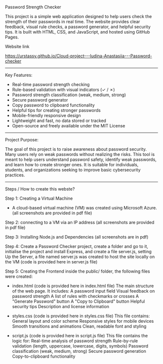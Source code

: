 Password Strength Checker

This project is a simple web application designed to help users check the strength of their passwords in real time. The website provides clear feedback, visual rule checks, a password generator, and helpful security tips. It is built with HTML, CSS, and JavaScript, and hosted using GitHub Pages.

Website link

https://urstassy.github.io/Cloud-project---Iudina-Anastasiia---Password-checker

---

Key Features:

- Real-time password strength checking
- Rule-based validation with visual indicators (✓ / ✗)
- Password strength classification (weak, medium, strong)
- Secure password generator
- Copy password to clipboard functionality
- Helpful tips for creating stronger passwords
- Mobile-friendly responsive design
- Lightweight and fast, no data stored or tracked
- Open-source and freely available under the MIT License

---

Project Purpose:

The goal of this project is to raise awareness about password security. Many users rely on weak passwords without realizing the risks. This tool is meant to help users understand password safety, identify weak passwords, and learn how to create stronger ones. It is suitable for individuals, students, and organizations seeking to improve basic cybersecurity practices.

---

Steps / How to create this webste?

Step 1: Creating a Virtual Machine

- A cloud-based virtual machine (VM) was created using Microsoft Azure. (all screenshots are provided in pdf file)

Step 2: connecting to a VM via an IP address (all screenshots are provided in pdf file)

Step 3: Installing Node.js and Dependencies (all screenshots are in pdf)

Step 4: Create a Password Checker project, create a folder and go to it, initialise the project and install Express, and create a file server.js, setting Up the Server, a file named server.js was created to host the site locally on the VM (code is provided here in server.js file)

Step 5: Creating the Frontend inside the public/ folder, the following files were created:

 - index.html (code is provided here in index.html file)
The main structure of the web page. It includes:
A password input field
Visual feedback on password strength
A list of rules with checkmarks or crosses
A "Generate Password" button
A "Copy to Clipboard" button
Helpful security tips
Description and license information

 - styles.css (code is provided here in styles.css file)
This file contains:
General layout and color scheme
Responsive styles for mobile devices
Smooth transitions and animations
Clean, readable font and styling

 - script.js (code is provided here in script.js file)
This file contains the logic for:
Real-time analysis of password strength
Rule-by-rule validation (length, uppercase, lowercase, digits, symbols)
Password classification (weak, medium, strong)
Secure password generation
Copy-to-clipboard functionality









